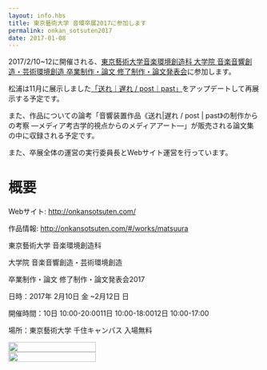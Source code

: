 ```yaml
---
layout: info.hbs
title: 東京藝術大学 音環卒展2017に参加します
permalink: onkan_sotsuten2017
date: 2017-01-08
---
```


2017/2/10~12に開催される、[東京藝術大学音楽環境創造科 大学院 音楽音響創造・芸術環境創造 卒業制作・論文 修了制作・論文発表会](http://onkansotsuten.com/)に参加します。

松浦は11月に展示しました[「送れ｜遅れ / post｜past」]({{config.root}}info/2016-10-08/post-past)をアップデートして再展示する予定です。

また、作品についての論考「音響装置作品《送れ|遅れ / post | past》の制作からの考察 —メディア考古学的視点からのメディアアート—」が販売される論文集の中に収録される予定です。

また、卒展全体の運営の実行委員長とWebサイト運営を行っています。

<!-- more -->

# 概要

Webサイト: <http://onkansotsuten.com/>

作品情報: <http://onkansotsuten.com/#/works/matsuura>

東京藝術大学 音楽環境創造科

大学院 音楽音響創造・芸術環境創造

卒業制作・論文 修了制作・論文発表会2017

日時：2017年 2月10日 金 ~2月12日 日

開催時間：10日 10:00-20:0011日 10:00-18:0012日 10:00-17:00

場所：東京藝術大学 千住キャンパス 入場無料

<div style = "display:flex;flex-wrap:wrap;">

<img src = "{{config.root}}assets/img/sotsuten2017/sotsuten2017_omote.png" style ="width:50%; min-width:350px;">

<img src = "{{config.root}}assets/img/sotsuten2017/sotsuten2017_ura.png" style ="width:50%; min-width:350px;">


</div>